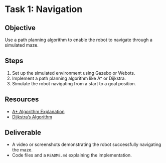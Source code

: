 # Task 1: Navigation

## **Objective**
Use a path planning algorithm to enable the robot to navigate through a simulated maze.

## **Steps**
1. Set up the simulated environment using Gazebo or Webots.
2. Implement a path planning algorithm like A* or Dijkstra.
3. Simulate the robot navigating from a start to a goal position.

## **Resources**
- [A* Algorithm Explanation](https://www.geeksforgeeks.org/a-search-algorithm/)
- [Dijkstra’s Algorithm](https://en.wikipedia.org/wiki/Dijkstra%27s_algorithm)

## **Deliverable**
- A video or screenshots demonstrating the robot successfully navigating the maze.
- Code files and a `README.md` explaining the implementation.
